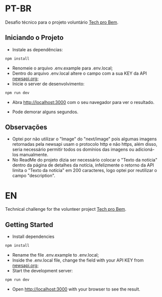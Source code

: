 # PT-BR

Desafio técnico para o projeto voluntário [Tech pro Bem](https://www.linkedin.com/company/techprobem/).

## Iniciando o Projeto
- Instale as dependências:
```bash
npm install
```
- Renomeie o arquivo .env.example para .env.local;
- Dentro do arquivo .env.local altere o campo com a sua KEY da API [newsapi.org](https://newsapi.org/);
- Inicie o server de desenvolvimento:

```bash
npm run dev
```

- Abra [http://localhost:3000](http://localhost:3000) com o seu navegador para ver o resultado.

- Pode demorar alguns segundos.

## Observações
- Optei por não utilizar o "Image" do "next/image" pois algumas imagens retornadas pela newsapi usam o protocolo http e não https, além disso, seria necessário permitir todos os domínios das imagens ou adicioná-los manualmente.
- No ReadMe do projeto dizia ser necessário colocar o "Texto da notícia" dentro da página de detalhes da notícia, infelizmente o retorno da API limita o "Texto da notícia" em 200 caracteres, logo optei por reutilizar o campo "description".

# EN

Technical challenge for the volunteer project [Tech pro Bem](https://www.linkedin.com/company/techprobem/).

## Getting Started

- Install dependencies
```bash
npm install
```

- Rename the file .env.example to .env.local;
- Inside the .env.local file, change the field with your API KEY from [newsapi.org](https://newsapi.org/);
- Start the development server:

```bash
npm run dev
```

- Open [http://localhost:3000](http://localhost:3000) with your browser to see the result.
